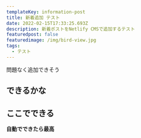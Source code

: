 ```yaml
---
templateKey: information-post
title: 新着追加 テスト
date: 2022-02-15T17:33:25.693Z
description: 新着ポストをNetlify CMSで追加するテスト
featuredpost: false
featuredimage: /img/bird-view.jpg
tags:
  - テスト
---
```

問題なく追加できそう
## できるかな
## ここでできる
**自動でできたら最高**